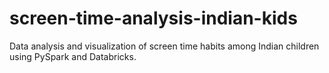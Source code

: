 # screen-time-analysis-indian-kids
Data analysis and visualization of screen time habits among Indian children using PySpark and Databricks.

